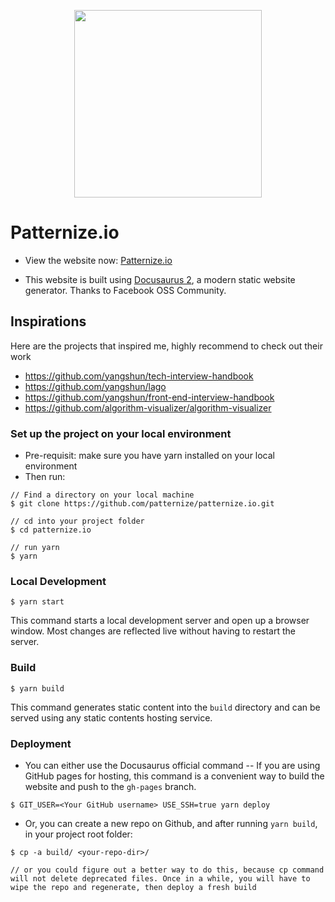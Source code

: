 
<p align="center">
  <img width="300px" src="https://patternize.github.io/img/logo.png">
</p>

# Patternize.io

- View the website now: [Patternize.io](http://patternize.github.io/)

- This website is built using [Docusaurus 2](https://v2.docusaurus.io/), a modern static website generator. Thanks to Facebook OSS Community.

## Inspirations
Here are the projects that inspired me, highly recommend to check out their work

- https://github.com/yangshun/tech-interview-handbook
- https://github.com/yangshun/lago
- https://github.com/yangshun/front-end-interview-handbook
- https://github.com/algorithm-visualizer/algorithm-visualizer

### Set up the project on your local environment
- Pre-requisit: make sure you have yarn installed on your local environment
- Then run:

```
// Find a directory on your local machine
$ git clone https://github.com/patternize/patternize.io.git

// cd into your project folder
$ cd patternize.io

// run yarn
$ yarn
```

### Local Development

```
$ yarn start
```

This command starts a local development server and open up a browser window. Most changes are reflected live without having to restart the server.

### Build

```
$ yarn build
```

This command generates static content into the `build` directory and can be served using any static contents hosting service.

### Deployment
- You can either use the Docusaurus official command -- If you are using GitHub pages for hosting, this command is a convenient way to build the website and push to the `gh-pages` branch.

```
$ GIT_USER=<Your GitHub username> USE_SSH=true yarn deploy
```

- Or, you can create a new repo on Github, and after running `yarn build`, in your project root folder:

```
$ cp -a build/ <your-repo-dir>/

// or you could figure out a better way to do this, because cp command will not delete deprecated files. Once in a while, you will have to wipe the repo and regenerate, then deploy a fresh build
```
